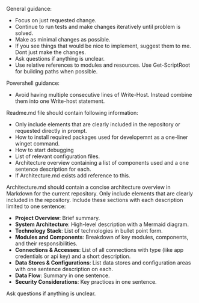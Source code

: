 General guidance:
- Focus on just requested change. 
- Continue to run tests and make changes iteratively until problem is solved. 
- Make as minimal changes as possible. 
- If you see things that would be nice to implement, suggest them to me. Dont just make the changes. 
- Ask questions if anything is unclear. 
- Use relative references to modules and resources. Use Get-ScriptRoot for building paths when possible. 

Powershell guidance:
- Avoid having multiple consecutive lines of Write-Host. Instead combine them into one Write-host statement. 

Readme.md file should contain following information:
- Only include elements that are clearly included in the repository or requested directly in prompt. 
- How to install required packages used for developemnt as a one-liner winget command. 
- How to start debugging
- List of relevant configuration files. 
- Architecture overview containing a list of components used and a one sentence description for each. 
- If Architecture.md exists add reference to this. 

Architecture.md should contain a concise architecture overview in Markdown for the current repository. Only include elements that are clearly included in the repository. Include these sections with each description limited to one sentence:
- **Project Overview**: Brief summary.
- **System Architecture**: High-level description with a Mermaid diagram.
- **Technology Stack**: List of technologies in bullet point form.
- **Modules and Components**: Breakdown of key modules, components, and their responsibilities.
- **Connections & Accesses**: List of all connections with type (like app credentials or api key) and a short description.
- **Data Stores & Configurations**: List data stores and configuration areas with one sentence description on each.
- **Data Flow**: Summary in one sentence.
- **Security Considerations**: Key practices in one sentence.

Ask questions if anything is unclear. 